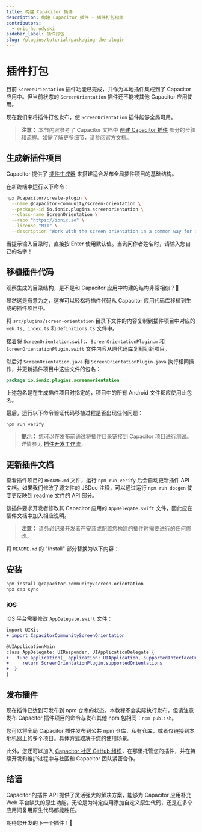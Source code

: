```yaml
---
title: 构建 Capacitor 插件
description: 构建 Capacitor 插件 - 插件打包指南
contributors:
  - eric-horodyski
sidebar_label: 插件打包
slug: /plugins/tutorial/packaging-the-plugin
---
```


# 插件打包

目前 `ScreenOrientation` 插件功能已完成，并作为本地插件集成到了 Capacitor 应用中。但当前状态的 `ScreenOrientation` 插件还不能被其他 Capacitor 应用使用。

现在我们来将插件打包发布，使 `ScreenOrientation` 插件能够全局可用。

> **注意：** 本节内容参考了 Capacitor 文档中 <a href="https://capacitorjs.com/docs/plugins/creating-plugins" target="_blank">创建 Capacitor 插件</a> 部分的步骤和流程。如需了解更多细节，请参阅官方文档。

## 生成新插件项目

Capacitor 提供了 <a href="https://github.com/ionic-team/create-capacitor-plugin" target="_blank">插件生成器</a> 来搭建适合发布全局插件项目的基础结构。

在新终端中运行以下命令：

```bash
npx @capacitor/create-plugin \
  --name @capacitor-community/screen-orientation \
  --package-id io.ionic.plugins.screenorientation \
  --class-name ScreenOrientation \
  --repo "https://ionic.io" \
  --license "MIT" \
  --description "Work with the screen orientation in a common way for iOS, Android, and web"
```

当提示输入目录时，直接按 Enter 使用默认值。当询问作者姓名时，请输入您自己的名字！

## 移植插件代码

观察生成的目录结构，是不是和 Capacitor 应用中构建的结构非常相似？🤔

显然这是有意为之，这样可以轻松将插件代码从 Capacitor 应用代码库移植到生成的插件项目中。

将 `src/plugins/screen-orientation` 目录下文件的内容复制到插件项目中对应的 `web.ts`、`index.ts` 和 `definitions.ts` 文件中。

接着将 `ScreenOrientation.swift`、`ScreenOrientationPlugin.m` 和 `ScreenOrientationPlugin.swift` 文件内容从原代码库复制到新项目。

然后对 `ScreenOrientation.java` 和 `ScreenOrientationPlugin.java` 执行相同操作，并更新插件项目中这些文件的包名：

```java
package io.ionic.plugins.screenorientation
```

上述包名是在生成插件项目时指定的，项目中的所有 Android 文件都应使用此包名。

最后，运行以下命令验证代码移植过程是否出现任何问题：

```bash
npm run verify
```

> **提示：** 您可以在发布前通过将插件目录链接到 Capacitor 项目进行测试。详情参见 <a href="https://capacitorjs.com/docs/plugins/workflow#local-testing" target="_blank">插件开发工作流</a>。

## 更新插件文档

查看插件项目的 `README.md` 文件，运行 `npm run verify` 后会自动更新插件 API 文档。如果我们修改了源文件的 JSDoc 注释，可以通过运行 `npm run docgen` 使变更反映到 readme 文件的 API 部分。

该插件要求开发者修改其 Capacitor 应用的 `AppDelegate.swift` 文件，因此应在插件文档中加入相应说明。

> **注意：** 请务必记录开发者在安装或配置您构建的插件时需要进行的任何修改。

将 `README.md` 的 "Install" 部分替换为以下内容：

## 安装

```bash
npm install @capacitor-community/screen-orientation
npx cap sync
```

### iOS

iOS 平台需要修改 `AppDelegate.swift` 文件：

```diff
import UIKit
+ import CapacitorCommunityScreenOrientation

@UIApplicationMain
class AppDelegate: UIResponder, UIApplicationDelegate {
+   func application(_ application: UIApplication, supportedInterfaceOrientationsFor window: UIWindow?) -\> UIInterfaceOrientationMask {
+     return ScreenOrientationPlugin.supportedOrientations
+  }
}
```

## 发布插件

现在插件已达到可发布到 npm 仓库的状态。本教程不会实际执行发布，但请注意发布 Capacitor 插件项目的命令与发布其他 npm 包相同：`npm publish`。

您可以将全局 Capacitor 插件发布到公共 npm 仓库、私有仓库，或者仅链接到本地机器上的多个项目。具体方式取决于您的使用场景。

此外，您还可以加入 <a href="https://github.com/capacitor-community/welcome" target="_blank">Capacitor 社区 GitHub 组织</a>，在那里托管您的插件，并在持续开发和维护过程中与社区和 Capacitor 团队紧密合作。

## 结语

Capacitor 的插件 API 提供了灵活强大的解决方案，能够为 Capacitor 应用补充 Web 平台缺失的原生功能，无论是为特定应用添加自定义原生代码，还是在多个应用间复用原生代码都能胜任。

期待您开发的下一个插件！🎉